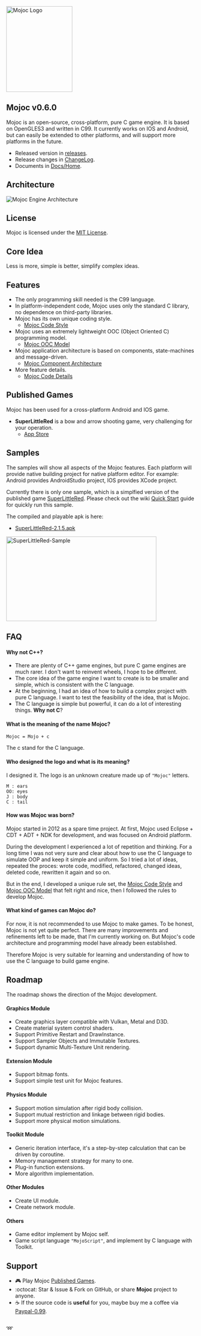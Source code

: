 <img src="./Docs/Pic/Logo.png" width="176" height="228" alt="Mojoc Logo" title="Mojoc Logo" />


## Mojoc v0.6.0

Mojoc is an open-source, cross-platform, pure C game engine. It is based on OpenGLES3 and written in C99. It currently works on IOS and Android, but can easily be extended to other platforms, and will support more platforms in the future.

* Released version in [releases](https://github.com/scottcgi/Mojoc/releases).
* Release changes in [ChangeLog](./ChangeLog.md).
* Documents in [Docs/Home](./Docs/Home.md).


## Architecture
![Mojoc Engine Architecture](./Docs/Pic/Architecture.png "Mojoc Engine Architecture")


## License
Mojoc is licensed under the [MIT License](./LICENSE "Mojoc Under MIT License").


## Core Idea
Less is more, simple is better, simplify complex ideas.


## Features

* The only programming skill needed is the C99 language.
* In platform-independent code, Mojoc uses only the standard C library, no dependence on third-party libraries.
* Mojoc has its own unique coding style.
  * [Mojoc Code Style](./Docs/CodeStyle.md)
* Mojoc uses an extremely lightweight OOC (Object Oriented C) programming model. 
  * [Mojoc OOC Model](./Docs/OOC.md)
* Mojoc application architecture is based on components, state-machines and message-driven. 
  * [Mojoc Component Architecture](./Docs/ComponentArchitecture.md)
* More feature details. 
  * [Mojoc Code Details](./Docs/CodeDetails.md)
  
    
## Published Games
Mojoc has been used for a cross-platform Android and IOS game. 

* **SuperLittleRed** is a bow and arrow shooting game, very challenging for your operation.
  * [App Store](https://itunes.apple.com/cn/app/id1242353775)
  
## Samples
The samples will show all aspects of the Mojoc features. Each platform will provide native building project for native platform editor. For example: Android provides AndroidStudio project, IOS provides XCode project.

Currently there is only one sample, which is a simplfied version of the published game [SuperLittleRed](./Samples/SuperLittleRed). Please check out the wiki [Quick Start](./Docs/QuickStart.md) guide for quickly run this sample.

The compiled and playable apk is here:

* [SuperLittleRed-2.1.5.apk](./Samples/Apk/SuperLittleRed-2.1.5.apk?raw=true)

<img src="./Docs/Pic/SuperLittleRed-Sample.gif" width="400" height="225" alt="SuperLittleRed-Sample" title="SuperLittleRed-Sample" />



## FAQ

#### Why not C++?
  * There are plenty of C++ game engines, but pure C game engines are much rarer. I don't want to reinvent wheels, I hope to be different.
  * The core idea of the game engine I want to create is to be smaller and simple, which is consistent with the C language.
  * At the beginning, I had an idea of how to build a complex project with pure C language. I want to test the feasibility of the idea, that is Mojoc.
  * The C language is simple but powerful, it can do a lot of interesting things. **Why not C**?
    
#### What is the meaning of the name Mojoc? 
  ```
  Mojoc = Mojo + c
  ```
  The c stand for the C language.
    
#### Who designed the logo and what is its meaning?
  I designed it. The logo is an unknown creature made up of `"Mojoc"` letters.
  ```
  M : ears  
  OO: eyes  
  J : body  
  C : tail
  ```
  
#### How was Mojoc was born?

  Mojoc started in 2012 as a spare time project. At first, Mojoc used Eclipse + CDT + ADT + NDK for development, and was focused on Android platform. 
    
  During the development I experienced a lot of repetition and thinking. For a long time I was not very sure and clear about how to use the C language to simulate OOP and keep it simple and uniform. So I tried a lot of ideas, repeated the proces: wrote code, modified, refactored, changed ideas, deleted code, rewritten it again and so on.
  
  But in the end, I developed a unique rule set, the [Mojoc Code Style](./Docs/CodeStyle.md) and [Mojoc OOC Model](./Docs/OOC.md) that felt right and nice, then I followed the rules to develop Mojoc.


#### What kind of games can Mojoc do?

  For now, it is not recommended to use Mojoc to make games. To be honest, Mojoc is not yet quite perfect. There are many improvements and refinements left to be made, that I'm currently working on. But Mojoc's code architecture and programming model have already been established. 
  
  Therefore Mojoc is very suitable for learning and understanding of how to use the C language to build game engine.
  
  
## Roadmap
The roadmap shows the direction of the Mojoc development.

#### Graphics Module
  * Create graphics layer compatible with Vulkan, Metal and D3D.
  * Create material system control shaders.
  * Support Primitive Restart and DrawInstance.
  * Support Sampler Objects and Immutable Textures.
  * Support dynamic Multi-Texture Unit rendering.
  
#### Extension Module
  * Support bitmap fonts.
  * Support simple test unit for Mojoc features.
  
#### Physics Module
  * Support motion simulation after rigid body collision.
  * Support mutual restriction and linkage between rigid bodies.
  * Support more physical motion simulations.  
  
#### Toolkit Module  
  * Generic iteration interface, it's a step-by-step calculation that can be driven by coroutine.
  * Memory management strategy for many to one.
  * Plug-in function extensions.
  * More algorithm implementation.  
  
#### Other Modules  
  * Create UI module.
  * Create network module.
  
#### Others
  * Game editor implement by Mojoc self.
  * Game script language `"MojoScript"`, and implement by C language with Toolkit.  

## Support
  * :video_game: Play Mojoc [Published Games](#published-games).
  * :octocat: Star & Issue & Fork on GitHub, or share **Mojoc** project to anyone.
  * :coffee: If the source code is **useful** for you, maybe buy me a coffee via [Paypal-0.99](https://www.paypal.me/PayScottcgi/0.99).
  
##  
:loop:
